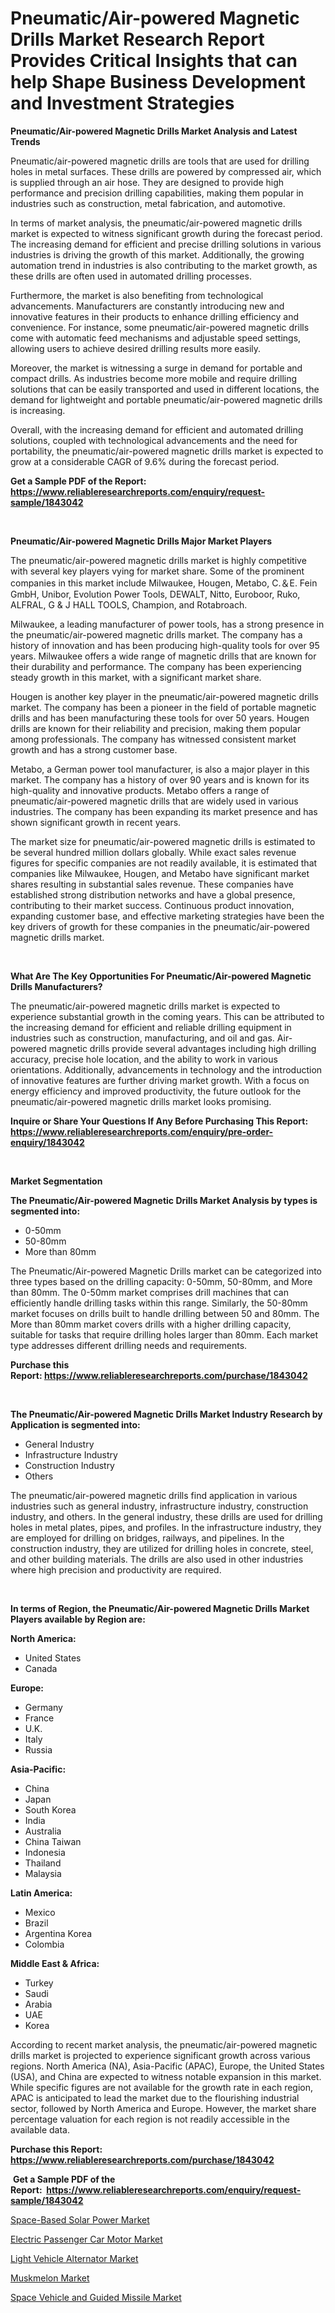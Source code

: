 <p><h1>Pneumatic/Air-powered Magnetic Drills Market Research Report Provides Critical Insights that can help Shape Business Development and Investment Strategies</h1></p><p><strong>Pneumatic/Air-powered Magnetic Drills Market Analysis and Latest Trends</strong></p>
<p><p>Pneumatic/air-powered magnetic drills are tools that are used for drilling holes in metal surfaces. These drills are powered by compressed air, which is supplied through an air hose. They are designed to provide high performance and precision drilling capabilities, making them popular in industries such as construction, metal fabrication, and automotive.</p><p>In terms of market analysis, the pneumatic/air-powered magnetic drills market is expected to witness significant growth during the forecast period. The increasing demand for efficient and precise drilling solutions in various industries is driving the growth of this market. Additionally, the growing automation trend in industries is also contributing to the market growth, as these drills are often used in automated drilling processes.</p><p>Furthermore, the market is also benefiting from technological advancements. Manufacturers are constantly introducing new and innovative features in their products to enhance drilling efficiency and convenience. For instance, some pneumatic/air-powered magnetic drills come with automatic feed mechanisms and adjustable speed settings, allowing users to achieve desired drilling results more easily.</p><p>Moreover, the market is witnessing a surge in demand for portable and compact drills. As industries become more mobile and require drilling solutions that can be easily transported and used in different locations, the demand for lightweight and portable pneumatic/air-powered magnetic drills is increasing.</p><p>Overall, with the increasing demand for efficient and automated drilling solutions, coupled with technological advancements and the need for portability, the pneumatic/air-powered magnetic drills market is expected to grow at a considerable CAGR of 9.6% during the forecast period.</p></p>
<p><strong>Get a Sample PDF of the Report:&nbsp; <a href="https://www.reliableresearchreports.com/enquiry/request-sample/1843042">https://www.reliableresearchreports.com/enquiry/request-sample/1843042</a></strong></p>
<p>&nbsp;</p>
<p><strong>Pneumatic/Air-powered Magnetic Drills Major Market Players</strong></p>
<p><p>The pneumatic/air-powered magnetic drills market is highly competitive with several key players vying for market share. Some of the prominent companies in this market include Milwaukee, Hougen, Metabo, C.＆E. Fein GmbH, Unibor, Evolution Power Tools, DEWALT, Nitto, Euroboor, Ruko, ALFRAL, G & J HALL TOOLS, Champion, and Rotabroach.</p><p>Milwaukee, a leading manufacturer of power tools, has a strong presence in the pneumatic/air-powered magnetic drills market. The company has a history of innovation and has been producing high-quality tools for over 95 years. Milwaukee offers a wide range of magnetic drills that are known for their durability and performance. The company has been experiencing steady growth in this market, with a significant market share.</p><p>Hougen is another key player in the pneumatic/air-powered magnetic drills market. The company has been a pioneer in the field of portable magnetic drills and has been manufacturing these tools for over 50 years. Hougen drills are known for their reliability and precision, making them popular among professionals. The company has witnessed consistent market growth and has a strong customer base.</p><p>Metabo, a German power tool manufacturer, is also a major player in this market. The company has a history of over 90 years and is known for its high-quality and innovative products. Metabo offers a range of pneumatic/air-powered magnetic drills that are widely used in various industries. The company has been expanding its market presence and has shown significant growth in recent years.</p><p>The market size for pneumatic/air-powered magnetic drills is estimated to be several hundred million dollars globally. While exact sales revenue figures for specific companies are not readily available, it is estimated that companies like Milwaukee, Hougen, and Metabo have significant market shares resulting in substantial sales revenue. These companies have established strong distribution networks and have a global presence, contributing to their market success. Continuous product innovation, expanding customer base, and effective marketing strategies have been the key drivers of growth for these companies in the pneumatic/air-powered magnetic drills market.</p></p>
<p>&nbsp;</p>
<p><strong>What Are The Key Opportunities For Pneumatic/Air-powered Magnetic Drills Manufacturers?</strong></p>
<p><p>The pneumatic/air-powered magnetic drills market is expected to experience substantial growth in the coming years. This can be attributed to the increasing demand for efficient and reliable drilling equipment in industries such as construction, manufacturing, and oil and gas. Air-powered magnetic drills provide several advantages including high drilling accuracy, precise hole location, and the ability to work in various orientations. Additionally, advancements in technology and the introduction of innovative features are further driving market growth. With a focus on energy efficiency and improved productivity, the future outlook for the pneumatic/air-powered magnetic drills market looks promising.</p></p>
<p><strong>Inquire or Share Your Questions If Any Before Purchasing This Report: <a href="https://www.reliableresearchreports.com/enquiry/pre-order-enquiry/1843042">https://www.reliableresearchreports.com/enquiry/pre-order-enquiry/1843042</a></strong></p>
<p>&nbsp;</p>
<p><strong>Market Segmentation</strong></p>
<p><strong>The Pneumatic/Air-powered Magnetic Drills Market Analysis by types is segmented into:</strong></p>
<p><ul><li>0-50mm</li><li>50-80mm</li><li>More than 80mm</li></ul></p>
<p><p>The Pneumatic/Air-powered Magnetic Drills market can be categorized into three types based on the drilling capacity: 0-50mm, 50-80mm, and More than 80mm. The 0-50mm market comprises drill machines that can efficiently handle drilling tasks within this range. Similarly, the 50-80mm market focuses on drills built to handle drilling between 50 and 80mm. The More than 80mm market covers drills with a higher drilling capacity, suitable for tasks that require drilling holes larger than 80mm. Each market type addresses different drilling needs and requirements.</p></p>
<p><strong>Purchase this Report:&nbsp;<a href="https://www.reliableresearchreports.com/purchase/1843042">https://www.reliableresearchreports.com/purchase/1843042</a></strong></p>
<p>&nbsp;</p>
<p><strong>The Pneumatic/Air-powered Magnetic Drills Market Industry Research by Application is segmented into:</strong></p>
<p><ul><li>General Industry</li><li>Infrastructure Industry</li><li>Construction Industry</li><li>Others</li></ul></p>
<p><p>The pneumatic/air-powered magnetic drills find application in various industries such as general industry, infrastructure industry, construction industry, and others. In the general industry, these drills are used for drilling holes in metal plates, pipes, and profiles. In the infrastructure industry, they are employed for drilling on bridges, railways, and pipelines. In the construction industry, they are utilized for drilling holes in concrete, steel, and other building materials. The drills are also used in other industries where high precision and productivity are required.</p></p>
<p>&nbsp;</p>
<p><strong>In terms of Region, the Pneumatic/Air-powered Magnetic Drills Market Players available by Region are:</strong></p>
<p>
    <p> <strong> North America: </strong>
        <ul>
            <li>United States</li>
            <li>Canada</li>
        </ul>
        </p> 
    <p> <strong> Europe: </strong>
        <ul>
            <li>Germany</li>
            <li>France</li>
            <li>U.K.</li>
            <li>Italy</li>
            <li>Russia</li>
        </ul>
        </p> 
    <p> <strong> Asia-Pacific: </strong>
        <ul>
            <li>China</li>
            <li>Japan</li>
            <li>South Korea</li>
            <li>India</li>
            <li>Australia</li>
            <li>China Taiwan</li>
            <li>Indonesia</li>
            <li>Thailand</li>
            <li>Malaysia</li>
        </ul>
        </p> 
    <p> <strong> Latin America: </strong>
        <ul>
            <li>Mexico</li>
            <li>Brazil</li>
            <li>Argentina Korea</li>
            <li>Colombia</li>
        </ul>
        </p> 
    <p> <strong> Middle East & Africa: </strong>
        <ul>
            <li>Turkey</li>
            <li>Saudi</li>
            <li>Arabia</li>
            <li>UAE</li>
            <li>Korea</li>
        </ul>
    </p>
    </p>
<p><p>According to recent market analysis, the pneumatic/air-powered magnetic drills market is projected to experience significant growth across various regions. North America (NA), Asia-Pacific (APAC), Europe, the United States (USA), and China are expected to witness notable expansion in this market. While specific figures are not available for the growth rate in each region, APAC is anticipated to lead the market due to the flourishing industrial sector, followed by North America and Europe. However, the market share percentage valuation for each region is not readily accessible in the available data.</p></p>
<p><strong>Purchase this Report: <a href="https://www.reliableresearchreports.com/purchase/1843042">https://www.reliableresearchreports.com/purchase/1843042</a></strong></p>
<p>&nbsp;<strong>Get a Sample PDF of the Report:&nbsp;&nbsp;<a href="https://www.reliableresearchreports.com/enquiry/request-sample/1843042">https://www.reliableresearchreports.com/enquiry/request-sample/1843042</a></strong></p>
<p><strong></strong></p>
<p><p><a href="https://www.linkedin.com/pulse/decoding-space-based-solar-power-market-deep-dive-latest/">Space-Based Solar Power Market</a></p><p><a href="https://medium.com/@twiladurgan/electric-passenger-car-motor-market-size-market-outlook-and-market-forecast-2023-to-2030-6e0958169c1f">Electric Passenger Car Motor Market</a></p><p><a href="https://medium.com/@linabernier/light-vehicle-alternator-market-competitive-analysis-market-trends-and-forecast-to-2030-f989d1b31ecf">Light Vehicle Alternator Market</a></p><p><a href="https://www.linkedin.com/pulse/muskmelon-market-research-report-provides-thorough-industry/">Muskmelon Market</a></p><p><a href="https://www.linkedin.com/pulse/decoding-space-vehicle-guided-missile-market-deep-dive-latest/">Space Vehicle and Guided Missile Market</a></p></p>
